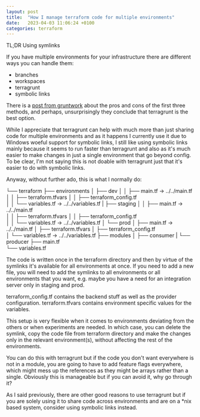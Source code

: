 ```yaml
---
layout: post
title:  "How I manage terraform code for multiple environments"
date:   2023-04-03 11:06:24 +0100
categories: terraform
---
```


TL;DR Using symlinks

If you have multiple environments for your infrastructure there are different ways you can handle them:

- branches
- workspaces
- terragrunt
- symbolic links

There is a [post from gruntwork](https://blog.gruntwork.io/how-to-manage-multiple-environments-with-terraform-32c7bc5d692) about the pros and cons of the first three methods, and perhaps, unsurprisingly they conclude that terragrunt is the best option.

While I appreciate that terragrunt can help with much more than just sharing code for multiple environments and as it happens I currently use it due to Windows woeful support for symbolic links, I still like using symbolic links mainly because it seems to run faster than terragrunt and also as it's much easier to make changes in just a single environment that go beyond config.  To be clear, I'm not saying this is not doable with terragrunt just that it's easier to do with symbolic links. 

Anyway, without further ado, this is what I normally do:


└── terraform
    ├── environments
    │   ├── dev
    │   │   ├── main.tf -> ../../main.tf    
    │   │   ├── terraform.tfvars
    │   │   ├── terraform_config.tf    
    │   │   └── variables.tf -> ../../variables.tf
    |   ├── staging
    │   │   ├── main.tf -> ../../main.tf    
    │   │   ├── terraform.tfvars
    │   │   ├── terraform_config.tf    
    │   │   └── variables.tf -> ../../variables.tf
    │   └── prod
    │       ├── main.tf -> ../../main.tf
    │       ├── terraform.tfvars
    │       ├── terraform_config.tf    
    │       └── variables.tf -> ../../variables.tf
    ├── modules
    │   ├── consumer
    |   └── producer
    ├── main.tf    
    └── variables.tf

The code is written once in the terraform directory and then by virtue of the symlinks it's available for all environments at once. If you need to add a new file, you will need to add the symlinks to all environments or all environments that you want, e.g. maybe you have a need for an integration server only in staging and prod.

terraform_config.tf contains the backend stuff as well as the provider configuration.
terraform.tfvars contains environment specific values for the variables.

This setup is very flexible when it comes to environments deviating from the others or when experiments are needed. In which case, you can delete the symlink, copy the code file from terraform directory and make the changes only in the relevant environment(s), without affecting the rest of the environments.

You can do this with terragrunt but if the code you don't want everywhere is not in a module, you are going to have to add feature flags everywhere, which might mess up the references as they might be arrays rather than a single. Obviously this is manageable but if you can avoid it, why go through it?


As I said previously, there are other good reasons to use terragrunt but if you are solely using it to share code across environments and are on a *nix based system, consider using symbolic links instead.